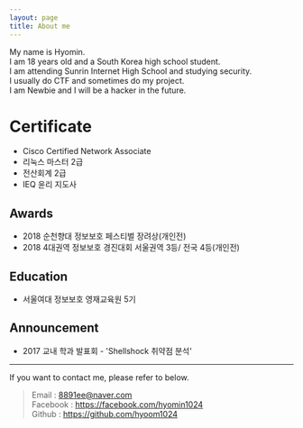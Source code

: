 ```yaml
---
layout: page
title: About me 
---
```



My name is Hyomin.  
I am 18 years old and a South Korea high school student.   
I am attending Sunrin Internet High School and studying security.   
I usually do CTF and sometimes do my project.   
I am Newbie and I will be a hacker in the future.   

Certificate
==
+ Cisco Certified Network Associate 
+ 리눅스 마스터 2급
+ 전산회계 2급
+ IEQ 윤리 지도사 

## Awards
+ 2018 순천향대 정보보호 페스티벌 장려상(개인전)
+ 2018 4대권역 정보보호 경진대회 서울권역 3등/ 전국 4등(개인전)

## Education
+ 서울여대 정보보호 영재교육원 5기  

## Announcement
+ 2017 교내 학과 발표회 - 'Shellshock 취약점 분석'



---
If you want to contact me, please refer to below.

> Email : <8891ee@naver.com>  
> Facebook : <https://facebook.com/hyomin1024>  
> Github : <https://github.com/hyoom1024>  
